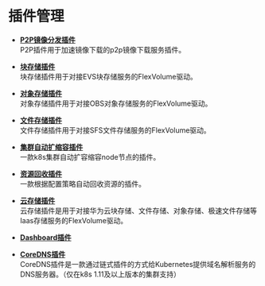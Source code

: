 # 插件管理<a name="cce_01_0064"></a>

-   **[P2P镜像分发插件](P2P镜像分发插件.md)**  
P2P插件用于加速镜像下载的p2p镜像下载服务插件。
-   **[块存储插件](块存储插件.md)**  
块存储插件用于对接EVS块存储服务的FlexVolume驱动。
-   **[对象存储插件](对象存储插件.md)**  
对象存储插件用于对接OBS对象存储服务的FlexVolume驱动。
-   **[文件存储插件](文件存储插件.md)**  
文件存储插件用于对接SFS文件存储服务的FlexVolume驱动。
-   **[集群自动扩缩容插件](集群自动扩缩容插件.md)**  
一款k8s集群自动扩容缩容node节点的插件。
-   **[资源回收插件](资源回收插件.md)**  
一款根据配置策略自动回收资源的插件。
-   **[云存储插件](云存储插件.md)**  
云存储插件是用于对接华为云块存储、文件存储、对象存储、极速文件存储等Iaas存储服务的FlexVolume驱动。
-   **[Dashboard插件](Dashboard插件.md)**  

-   **[CoreDNS插件](CoreDNS插件.md)**  
CoreDNS插件是一款通过链式插件的方式给Kubernetes提供域名解析服务的DNS服务器。（仅在k8s 1.11及以上版本的集群支持）

